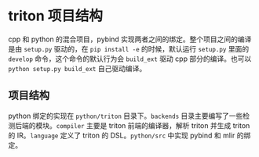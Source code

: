 # triton 项目结构

cpp 和 python 的混合项目，pybind 实现两者之间的绑定。整个项目之间的编译是由 `setup.py` 驱动的，在 `pip install -e` 的时候，默认运行 `setup.py` 里面的 `develop` 命令，这个命令的默认行为会 `build_ext` 驱动 cpp 部分的编译。也可以 `python setup.py build_ext` 自己驱动编译。

## 项目结构

python 绑定的实现在 `python/triton` 目录下。`backends` 目录主要编写了一些检测后端的模块。`compiler` 主要是 triton 前端的编译器，解析 triton 并生成 triton 的 IR。`language` 定义了 triton 的 DSL。`python/src` 中实现 pybind 和 mlir 的绑定。

